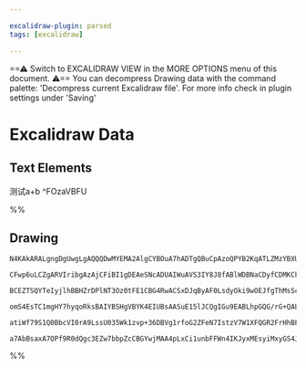 ```yaml
---

excalidraw-plugin: parsed
tags: [excalidraw]

---
```

==⚠  Switch to EXCALIDRAW VIEW in the MORE OPTIONS menu of this document. ⚠== You can decompress Drawing data with the command palette: 'Decompress current Excalidraw file'. For more info check in plugin settings under 'Saving'


# Excalidraw Data
## Text Elements
测试a+b ^FOzaVBFU

%%
## Drawing
```compressed-json
N4KAkARALgngDgUwgLgAQQQDwMYEMA2AlgCYBOuA7hADTgQBuCpAzoQPYB2KqATLZMzYBXUtiRoIACyhQ4zZAHoFAc0JRJQgEYA6bGwC2CgF7N6hbEcK4OCtptbErHALRY8RMpWdx8Q1TdIEfARcZgRmBShcZQUebTiAZho6IIR9BA4oZm4AbXAwUDAi6HhxdCgsKGSiyEYWdi40AEYAThb+YrrWTgA5TjFuJqaAVgAOFoA2AAZhidGOyEIOYixu

CFwp6uLCZgARVIribgAzAjCFiBI1gDEAeSNcADUAIWuAVS3IY8J8fABlWDBNaCDyfCDMKCkNgAawQAHUSOpuHx8gJITCEACYECJCCrhcoX5JBxwtlmhc2HBcNg1DBBlMphdrMocahGaiIJhuM4eFN5hy6WhnC1tFMEsMRhMeMMLhCobCAMJsfBsUhrADETQQWq1YM01OhykJyyVKrVEkh1mYVMCmTBFERkm4ABYRQk2i0AOxTHjO4YJCZNHjtDmS

BCEZTSQYTeIyjlhBBHZrDPlNT3Oz0tFE1CBG4RwACSxDJqByAF0LsdyOki9wOEJfgThMsScwS/XGxzNM3iABRYLpTIl8sXIRwYi4Q6DT1NUajHgTd0JBLBi5EDjQusN/BrtjYWFJ1CnfDnDnHThQP6EIxlIPaD0Px8tUbOysX664fQ/QWoJoXCqYFUEiANK2gCr0bgADUmhguQFAACqVGsYGQdB/6VAAgkQyiNOgwTHFUFx1FA5gEJhEY4dAlJgn

omS4EsTC1mgHY7hyqoRksBAIYBSHgVBYK4EIUBsAASuE15lJCQgIGu9EABLhpGQG/rG+QAL7gBWdC4HAcAApOZSFJA6hpGUEBYVGHQMIQCAUM8Bp5kIJrKqqGrHG57lbBA2AiLaUAFhU+gAvKCCmi5EiatqkWed5pC+f5aR2fuDlOWaayWhw1q4L50U+RkfkBdcPz/ICpl4kclkxXFAVBRiCLEEiaDZpAlV5fFgXorCWKsuCyr4vkXm5ZkbXCcIk

atiWf79S1Q0BbcVI0rA9LssU035Wk1zvp+36DBVg1rfoG2ZFeN7IstzV7W1XFQGR2FrHhBFTRd1VRKQ12xWwFBhrgh7MbtsWtQFvbLOh72fSEh7rKDnnMNgUK/AAGtwCStNonopj6PBzqMs4BpZMNw/gACagwJKM8QTGjnrY9KllGGwBjcIZtQEFJyJqX9VVpCNjnEONazGuV/VGiQx1lL9QukCQoXmqgTMQM8yoQ+qCotCrKvXNcYKicoDZZRqv

a7AbBsaxA7OPf9R0dQgc3EZw7bbpZcCBGYwjMAA4pLxCi1unbFFWn4IKJyxMEsyiMxyGS4JowSHpJ0kctgRBwNwccXBwAcp6QUkUoJ64SVnCBm8UdgAFYINgWR/OncAALJsCsQNRzHJxnIXYCqfwEDfMEJbAOpqlAA==
```
%%